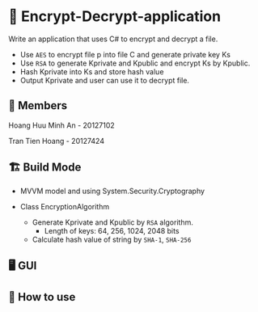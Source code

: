 # 🔐 Encrypt-Decrypt-application

Write an application that uses C# to encrypt and decrypt a file.
- Use `AES` to encrypt file p into file C and generate private key Ks
- Use `RSA` to generate Kprivate and Kpublic and encrypt Ks by Kpublic.
- Hash Kprivate into Ks and store hash value 
- Output Kprivate and user can use it to decrypt file.
## 🤝 Members
Hoang Huu Minh An - 20127102

Tran Tien Hoang - 20127424

## 🏗️ Build Mode
- MVVM model and using System.Security.Cryptography

- Class EncryptionAlgorithm
  - Generate Kprivate and Kpublic by `RSA` algorithm.
    - Length of keys: 64, 256, 1024, 2048 bits
  - Calculate hash value of string by `SHA-1`, `SHA-256`
## 🖥️ GUI

## 🔎 How to use
